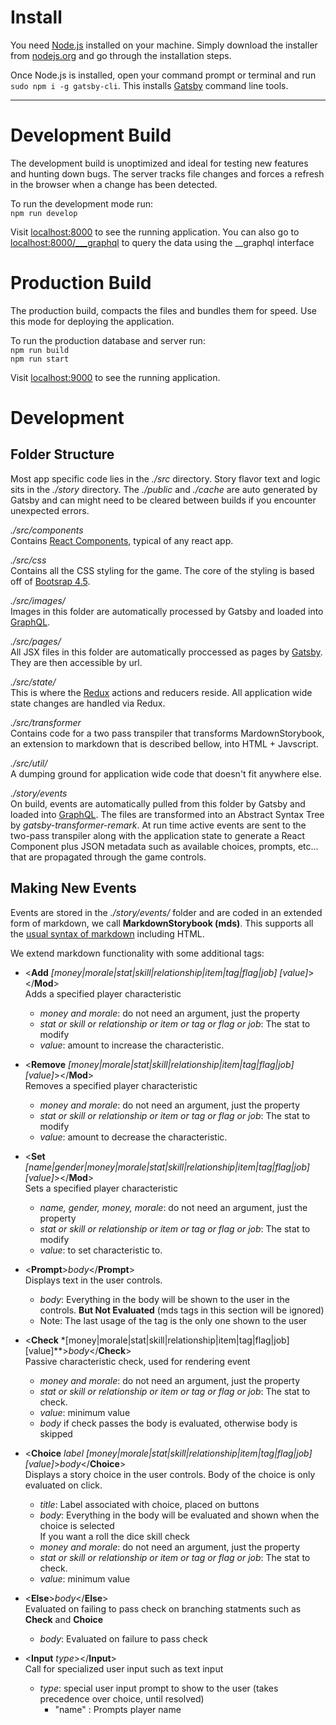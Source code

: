 # Install
You need [Node.js](https://nodejs.org) installed on your machine. Simply download the installer from [nodejs.org](https://nodejs.org) and go through the installation steps.

Once Node.js is installed, open your command prompt or terminal and run `sudo npm i -g gatsby-cli`. This installs [Gatsby](https://www.gatsbyjs.org/) command line tools.

 ---
# Development Build
The development build is unoptimized and ideal for testing new features and hunting down bugs. The server tracks file changes and forces a refresh in the browser when a change has been detected.

To run the development mode run:
<br/>`npm run develop`


Visit [localhost:8000](http://localhost:8000) to see the running application.
You can also go to [localhost:8000/___graphql](http://localhost:8000/___graphql) to query the data using the __graphql interface



# Production Build
The production build, compacts the files and bundles them for speed. Use this mode for deploying the application. 

To run the production database and server run:
<br/>`npm run build`
<br/>`npm run start`


Visit [localhost:9000](http://localhost:9000) to see the running application.

# Development

## Folder Structure

Most app specific code lies in the *./src* directory. Story flavor text and logic sits in the *./story* directory. The *./public* and *./cache* are auto generated by Gatsby 
and can might need to be cleared between builds if you encounter unexpected errors.

*./src/components*<br>
Contains [React Components](https://reactjs.org/docs/components-and-props.html), typical of any react app.

*./src/css*<br>
Contains all the CSS styling for the game. The core of the styling is based off of [Bootsrap 4.5](https://getbootstrap.com/docs/4.5/getting-started/introduction/).

*./src/images/*<br>
Images in this folder are automatically processed by Gatsby and loaded into [GraphQL](https://www.gatsbyjs.org/docs/graphql/).

*./src/pages/*<br>
All JSX files in this folder are automatically proccessed as pages by [Gatsby](https://www.gatsbyjs.org/docs/recipes/pages-layout).
They are then accessible by url.

*./src/state/*<br>
This is where the [Redux](https://react-redux.js.org/) actions and reducers reside. All application wide state changes
are handled via Redux.

*./src/transformer*<br>
Contains code for a two pass transpiler that transforms MardownStorybook, 
an extension to markdown that is described bellow, into HTML + Javscript.

*./src/util/*<br>
A dumping ground for application wide code that doesn't fit anywhere else.

*./story/events*<br>
On build, events are automatically pulled from this folder by Gatsby and loaded into [GraphQL](https://www.gatsbyjs.org/docs/graphql/).  The files are transformed into an Abstract Syntax Tree by *gatsby-transformer-remark*. At run time active events are sent to the two-pass transpiler along with the application state to generate a React Component plus JSON metadata such as available choices, prompts, etc... that are propagated through the game controls.

## Making New Events
Events are stored in the *./story/events/* folder and are coded in an extended form of markdown, we call **MarkdownStorybook (mds)**.
This supports all the [usual syntax of markdown](https://www.markdownguide.org/basic-syntax/) including HTML. 

We extend markdown functionality with some additional tags:

- &lt;**Add** *[money|morale|stat|skill|relationship|item|tag|flag|job] [value]*&gt;&lt;/**Mod**&gt; <br>
Adds a specified player characteristic
    - *money and morale*: do not need an argument, just the property
    - *stat or skill or relationship or item or tag or flag or job*: The stat to modify 
    - *value*: amount to increase the characteristic.
    
- &lt;**Remove** *[money|morale|stat|skill|relationship|item|tag|flag|job] [value]*&gt;&lt;/**Mod**&gt; <br>
Removes a specified player characteristic
    - *money and morale*: do not need an argument, just the property
    - *stat or skill or relationship or item or tag or flag or job*: The stat to modify 
    - *value*: amount to decrease the characteristic. 

- &lt;**Set** *[name|gender|money|morale|stat|skill|relationship|item|tag|flag|job] [value]*&gt;&lt;/**Mod**&gt; <br>
Sets a specified player characteristic
    - *name, gender, money, morale*: do not need an argument, just the property
    - *stat or skill or relationship or item or tag or flag or job*: The stat to modify 
    - *value*: to set characteristic to.
     
- &lt;**Prompt**&gt;*body*&lt;/**Prompt**&gt; <br>
Displays text in the user controls. 
    - *body*: Everything in the body will be shown to the user in the controls. **But Not Evaluated** (mds tags in this section will be ignored)
    - Note: The last usage of the tag is the only one shown to the user
    

    
- &lt;**Check** *[money|morale|stat|skill|relationship|item|tag|flag|job]  [value]**&gt;*body*&lt;/**Check**&gt; <br>
Passive characteristic check, used for rendering event
    - *money and morale*: do not need an argument, just the property
    - *stat or skill or relationship or item or tag or flag or job*: The stat to check. 
    - *value*: minimum value 
    - *body* if check passes the body is evaluated, otherwise body is skipped
    

- &lt;**Choice** *label [money|morale|stat|skill|relationship|item|tag|flag|job]  [value]*&gt;*body*&lt;/**Choice**&gt; <br>
Displays a story choice in the user controls. Body of the choice is only evaluated on click.
    - *title*: Label associated with choice, placed on buttons
    - *body*: Everything in the body will be evaluated and shown when the choice is selected <br>
    If you want a roll the dice skill check
    - *money and morale*: do not need an argument, just the property
    - *stat or skill or relationship or item or tag or flag or job*: The stat to check.
    - *value*: minimum value 
        
- &lt;**Else**&gt;*body*&lt;/**Else**&gt; <br>
Evaluated on failing to pass check on branching statments such as **Check** and **Choice**
    - *body*: Evaluated on failure to pass check
    
- &lt;**Input** *type*&gt;&lt;/**Input**&gt; <br>
Call for specialized user input such as text input
    - *type*: special user input prompt to show to the user (takes precedence over choice, until resolved)
        - "name" : Prompts player name 
